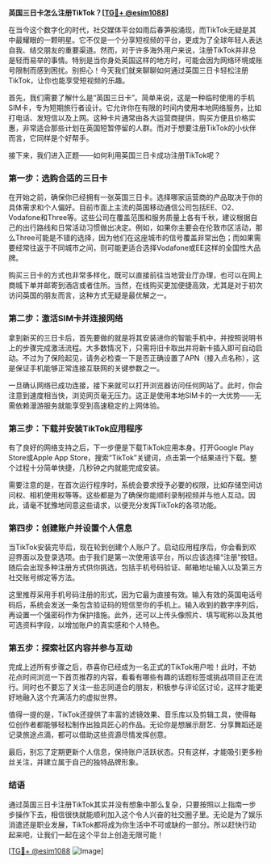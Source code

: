 **英国三日卡怎么注册TikTok？[[TG💪+ @esim1088](https://t.me/s/esim1088)]**

在当今这个数字化的时代，社交媒体平台如雨后春笋般涌现，而TikTok无疑是其中最耀眼的一颗明星。它不仅是一个分享短视频的平台，更成为了全球年轻人表达自我、结交朋友的重要渠道。然而，对于许多海外用户来说，注册TikTok并非总是轻而易举的事情。特别是当你身处英国这样的地方时，可能会因为网络环境或账号限制而感到困扰。别担心！今天我们就来聊聊如何通过英国三日卡轻松注册TikTok，让你也能享受短视频的乐趣。

首先，我们需要了解什么是“英国三日卡”。简单来说，这是一种临时使用的手机SIM卡，专为短期旅行者设计。它允许你在有限的时间内使用本地网络服务，比如打电话、发短信以及上网。这种卡片通常由各大运营商提供，购买方便且价格实惠，非常适合那些计划在英国短暂停留的人群。而对于想要注册TikTok的小伙伴而言，它同样是个好帮手。

接下来，我们进入正题——如何利用英国三日卡成功注册TikTok呢？

### 第一步：选购合适的三日卡

在开始之前，确保你已经拥有一张英国三日卡。选择哪家运营商的产品取决于你的具体需求和个人偏好。目前市面上主流的英国移动通信公司包括EE、O2、Vodafone和Three等。这些公司在覆盖范围和服务质量上各有千秋，建议根据自己的出行路线和日常活动习惯做出决定。例如，如果你主要会在伦敦市区活动，那么Three可能是不错的选择，因为他们在这座城市的信号覆盖非常出色；而如果需要经常往返于不同城市之间，则可能更适合选择Vodafone或EE这样的全国性大品牌。

购买三日卡的方式也非常多样化，既可以直接前往当地营业厅办理，也可以在网上商城下单并邮寄到酒店或者住所。当然，在线购买更加便捷高效，尤其是对于初次访问英国的朋友而言，这种方式无疑是最优解之一。

### 第二步：激活SIM卡并连接网络

拿到新买的三日卡后，首先要做的就是将其安装进你的智能手机中，并按照说明书上的步骤完成激活流程。大多数情况下，只需将旧卡取出并将新卡插入即可自动启动。不过为了保险起见，请务必检查一下是否正确设置了APN（接入点名称），这是保证手机能够正常连接互联网的关键参数之一。

一旦确认网络已成功连接，接下来就可以打开浏览器访问任何网站了。此时，你会注意到速度相当快，浏览网页毫无压力。这正是使用本地SIM卡的一大优势——无需依赖漫游服务就能享受到高速稳定的上网体验。

### 第三步：下载并安装TikTok应用程序

有了良好的网络支持之后，下一步便是下载TikTok应用本身。打开Google Play Store或Apple App Store，搜索“TikTok”关键词，点击第一个结果进行下载。整个过程十分简单快捷，几秒钟之内就能完成安装。

需要注意的是，在首次运行程序时，系统会要求授予必要的权限，比如存储空间访问权、相机使用权等等。这些都是为了确保你能顺利录制视频并与他人互动。因此，请毫不犹豫地同意这些请求，以便充分发挥TikTok的各项功能。

### 第四步：创建账户并设置个人信息

当TikTok安装完毕后，现在轮到创建个人账户了。启动应用程序后，你会看到欢迎界面以及登录选项。由于我们是第一次使用该平台，所以应该选择“注册”按钮。随后会出现多种注册方式供你挑选，包括手机号码验证、邮箱地址输入以及第三方社交账号绑定等方法。

这里推荐采用手机号码注册的形式，因为它最为直接有效。输入有效的英国电话号码后，系统会发送一条包含验证码的短信至你的手机上。输入收到的数字序列后，再设置一个强密码作为保护措施。此外，还可以上传头像照片、填写昵称以及其他可选资料字段，以增加账户的真实感和个人特色。

### 第五步：探索社区内容并参与互动

完成上述所有步骤之后，恭喜你已经成为一名正式的TikTok用户啦！此时，不妨花点时间浏览一下首页推荐的内容，看看有哪些有趣的话题标签或挑战项目正在流行。同时也不要忘了关注一些志同道合的朋友，积极参与评论区讨论，这样才能更好地融入这个充满活力的虚拟世界。

值得一提的是，TikTok还提供了丰富的滤镜效果、音乐库以及剪辑工具，使得每位创作者都能够轻松制作出独具匠心的作品。无论你是想展示厨艺、分享舞蹈还是记录旅途点滴，都可以借助这些资源尽情发挥创意。

最后，别忘了定期更新个人信息，保持账户活跃状态。只有这样，才能吸引更多粉丝关注，并建立属于自己的独特品牌形象。

### 结语

通过英国三日卡注册TikTok其实并没有想象中那么复杂，只要按照以上指南一步步操作下去，相信很快就能顺利加入这个令人兴奋的社交圈子里。无论是为了娱乐消遣还是职业发展，TikTok都将成为你生活中不可或缺的一部分。所以赶快行动起来吧，让我们一起在这个平台上创造无限可能！

[[TG💪+ @esim1088](https://t.me/s/esim1088) ![Image](https://i.postimg.cc/4NQfJmqS/Snipaste-2025-05-13-00-14-12.png)]